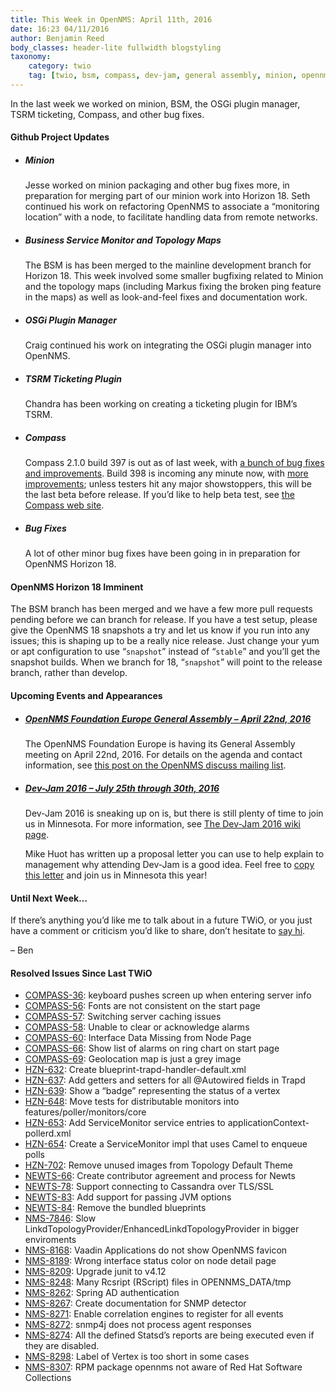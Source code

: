 ```yaml
---
title: This Week in OpenNMS: April 11th, 2016
date: 16:23 04/11/2016
author: Benjamin Reed
body_classes: header-lite fullwidth blogstyling
taxonomy:
    category: twio
    tag: [twio, bsm, compass, dev-jam, general assembly, minion, opennms compass, opennms foundation europe, opennms horizon, tsrm]
---
```


<p>In the last week we worked on minion, BSM, the OSGi plugin manager, TSRM ticketing, Compass, and other bug fixes.</p>
<h4>Github Project Updates</h4>
<ul>
<li>
<h5>Minion</h5>
<p>Jesse worked on minion packaging and other bug fixes more, in preparation for merging part of our minion work into Horizon 18.  Seth continued his work on refactoring OpenNMS to associate a &#8220;monitoring location&#8221; with a node, to facilitate handling data from remote networks.</p>
</li>
<li>
<h5>Business Service Monitor and Topology Maps</h5>
<p>The BSM is has been merged to the mainline development branch for Horizon 18.  This week involved some smaller bugfixing related to Minion and the topology maps (including Markus fixing the broken ping feature in the maps) as well as look-and-feel fixes and documentation work.</p>
</li>
<li>
<h5>OSGi Plugin Manager</h5>
<p>Craig continued his work on integrating the OSGi plugin manager into OpenNMS.</p>
</li>
<li>
<h5>TSRM Ticketing Plugin</h5>
<p>Chandra has been working on creating a ticketing plugin for IBM&#8217;s TSRM.</p>
</li>
<li>
<h5>Compass</h5>
<p>Compass 2.1.0 build 397 is out as of last week, with <a href="https://github.com/OpenNMS/opennms-compass/blob/v2.1.0-397/CHANGELOG.md#210-2016-04-07" onclick="_gaq.push(['_trackEvent', 'outbound-article', 'https://github.com/OpenNMS/opennms-compass/blob/v2.1.0-397/CHANGELOG.md#210-2016-04-07', 'a bunch of bug fixes and improvements']);" >a bunch of bug fixes and improvements</a>.  Build 398 is incoming any minute now, with <a href="https://github.com/OpenNMS/opennms-compass/blob/v2.1.0-398/CHANGELOG.md#210-2016-04-11" onclick="_gaq.push(['_trackEvent', 'outbound-article', 'https://github.com/OpenNMS/opennms-compass/blob/v2.1.0-398/CHANGELOG.md#210-2016-04-11', 'more improvements']);" >more improvements</a>; unless testers hit any major showstoppers, this will be the last beta before release.  If you&#8217;d like to help beta test, see <a href="https://compass.opennms.io/#beta" onclick="_gaq.push(['_trackEvent', 'outbound-article', 'https://compass.opennms.io/#beta', 'the Compass web site']);" >the Compass web site</a>.</p>
</li>
<li>
<h5>Bug Fixes</h5>
<p>A lot of other minor bug fixes have been going in in preparation for OpenNMS Horizon 18.</p>
</li>
</ul>
<h4>OpenNMS Horizon 18 Imminent</h4>
<p>The BSM branch has been merged and we have a few more pull requests pending before we can branch for release.  If you have a test setup, please give the OpenNMS 18 snapshots a try and let us know if you run into any issues; this is shaping up to be a really nice release.  Just change your yum or apt configuration to use &#8220;<code>snapshot</code>&#8221; instead of &#8220;<code>stable</code>&#8221; and you&#8217;ll get the snapshot builds.  When we branch for 18, &#8220;<code>snapshot</code>&#8221; will point to the release branch, rather than develop.</p>
<h4>Upcoming Events and Appearances</h4>
<ul>
<li>
<h5><a href="http://permalink.gmane.org/gmane.network.opennms.general/52706" onclick="_gaq.push(['_trackEvent', 'outbound-article', 'http://permalink.gmane.org/gmane.network.opennms.general/52706', 'OpenNMS Foundation Europe General Assembly &#8211; April 22nd, 2016']);" >OpenNMS Foundation Europe General Assembly &#8211; April 22nd, 2016</a></h5>
<p>
      The OpenNMS Foundation Europe is having its General Assembly meeting on April 22nd, 2016.  For details on the agenda and contact information, see <a href="http://permalink.gmane.org/gmane.network.opennms.general/52706" onclick="_gaq.push(['_trackEvent', 'outbound-article', 'http://permalink.gmane.org/gmane.network.opennms.general/52706', 'this post on the OpenNMS discuss mailing list']);" >this post on the OpenNMS discuss mailing list</a>.
    </p>
</li>
<li>
<h5><a href="https://www.opennms.org/wiki/Dev-Jam_2016">Dev-Jam 2016 &#8211; July 25th through 30th, 2016</a></h5>
<p>Dev-Jam 2016 is sneaking up on is, but there is still plenty of time to join us in Minnesota.  For more information, see <a href="https://www.opennms.org/wiki/Dev-Jam_2016">The Dev-Jam 2016 wiki page</a>.</p>
<p>Mike Huot has written up a proposal letter you can use to help explain to management why attending Dev-Jam is a good idea.  Feel free to <a href="https://docs.google.com/document/d/1VerZYe5LwMT_1j5ISAsNU9-ZGcwY_zdA_4DODNlBpYg/edit?usp=sharing" onclick="_gaq.push(['_trackEvent', 'outbound-article', 'https://docs.google.com/document/d/1VerZYe5LwMT_1j5ISAsNU9-ZGcwY_zdA_4DODNlBpYg/edit?usp=sharing', 'copy this letter']);" >copy this letter</a> and join us in Minnesota this year!</p>
</li>
</ul>
<h4>Until Next Week&#8230;</h4>
<p>If there’s anything you’d like me to talk about in a future TWiO, or you just have a comment or criticism you’d like to share, don’t hesitate to <a href="mailto:twio@opennms.org">say hi</a>.</p>
<p>&#8211; Ben</p>
<h4>Resolved Issues Since Last TWiO</h4>
<ul>
<li><a href="http://issues.opennms.org/browse/COMPASS-36">COMPASS-36</a>: keyboard pushes screen up when entering server info</li>
<li><a href="http://issues.opennms.org/browse/COMPASS-56">COMPASS-56</a>: Fonts are not consistent on the start page</li>
<li><a href="http://issues.opennms.org/browse/COMPASS-57">COMPASS-57</a>: Switching server caching issues</li>
<li><a href="http://issues.opennms.org/browse/COMPASS-58">COMPASS-58</a>: Unable to clear or acknowledge alarms</li>
<li><a href="http://issues.opennms.org/browse/COMPASS-60">COMPASS-60</a>: Interface Data Missing from Node Page</li>
<li><a href="http://issues.opennms.org/browse/COMPASS-66">COMPASS-66</a>: Show list of alarms on ring chart on start page</li>
<li><a href="http://issues.opennms.org/browse/COMPASS-69">COMPASS-69</a>: Geolocation map is just a grey image</li>
<li><a href="http://issues.opennms.org/browse/HZN-632">HZN-632</a>: Create blueprint-trapd-handler-default.xml</li>
<li><a href="http://issues.opennms.org/browse/HZN-637">HZN-637</a>: Add getters and setters for all @Autowired fields in Trapd</li>
<li><a href="http://issues.opennms.org/browse/HZN-639">HZN-639</a>: Show a &#8220;badge&#8221; representing the status of a vertex</li>
<li><a href="http://issues.opennms.org/browse/HZN-648">HZN-648</a>: Move tests for distributable monitors into features/poller/monitors/core</li>
<li><a href="http://issues.opennms.org/browse/HZN-653">HZN-653</a>: Add ServiceMonitor service entries to applicationContext-pollerd.xml</li>
<li><a href="http://issues.opennms.org/browse/HZN-654">HZN-654</a>: Create a ServiceMonitor impl that uses Camel to enqueue polls</li>
<li><a href="http://issues.opennms.org/browse/HZN-702">HZN-702</a>: Remove unused images from Topology Default Theme</li>
<li><a href="http://issues.opennms.org/browse/NEWTS-66">NEWTS-66</a>: Create contributor agreement and process for Newts</li>
<li><a href="http://issues.opennms.org/browse/NEWTS-78">NEWTS-78</a>: Support connecting to Cassandra over TLS/SSL</li>
<li><a href="http://issues.opennms.org/browse/NEWTS-83">NEWTS-83</a>: Add support for passing JVM options</li>
<li><a href="http://issues.opennms.org/browse/NEWTS-84">NEWTS-84</a>: Remove the bundled blueprints</li>
<li><a href="http://issues.opennms.org/browse/NMS-7846">NMS-7846</a>: Slow LinkdTopologyProvider/EnhancedLinkdTopologyProvider in bigger enviroments</li>
<li><a href="http://issues.opennms.org/browse/NMS-8168">NMS-8168</a>: Vaadin Applications do not show OpenNMS favicon</li>
<li><a href="http://issues.opennms.org/browse/NMS-8189">NMS-8189</a>: Wrong interface status color on node detail page</li>
<li><a href="http://issues.opennms.org/browse/NMS-8209">NMS-8209</a>: Upgrade junit to v4.12</li>
<li><a href="http://issues.opennms.org/browse/NMS-8248">NMS-8248</a>: Many Rcsript (RScript) files in OPENNMS_DATA/tmp</li>
<li><a href="http://issues.opennms.org/browse/NMS-8262">NMS-8262</a>: Spring AD authentication</li>
<li><a href="http://issues.opennms.org/browse/NMS-8267">NMS-8267</a>: Create documentation for SNMP detector</li>
<li><a href="http://issues.opennms.org/browse/NMS-8271">NMS-8271</a>: Enable correlation engines to register for all events</li>
<li><a href="http://issues.opennms.org/browse/NMS-8272">NMS-8272</a>: snmp4j does not process agent responses</li>
<li><a href="http://issues.opennms.org/browse/NMS-8274">NMS-8274</a>: All the defined Statsd&#8217;s reports are being executed even if they are disabled.</li>
<li><a href="http://issues.opennms.org/browse/NMS-8298">NMS-8298</a>: Label of Vertex is too short in some cases</li>
<li><a href="http://issues.opennms.org/browse/NMS-8307">NMS-8307</a>: RPM package opennms not aware of Red Hat Software Collections</li>
</ul>
